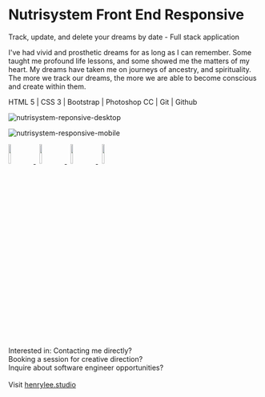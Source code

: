 # Nutrisystem Front End Responsive
Track, update, and delete your dreams by date - Full stack application

I've had vivid and prosthetic dreams for as long as I can remember. Some taught me profound life lessons, and some showed me the matters of my heart. My dreams have taken me on journeys of ancestry, and spirituality. The more we track our dreams, the more we are able to become conscious and create within them. 

HTML 5 | CSS 3 | Bootstrap | Photoshop CC | Git | Github

![nutrisystem-reponsive-desktop](https://github.com/henryleestudio/nutrisystem-responsive/assets/101936420/ba2cf6a4-ae41-4a67-9984-51e8149ae94b)

![nutrisystem-responsive-mobile](https://github.com/henryleestudio/nutrisystem-responsive/assets/101936420/a67c5ff4-34e0-4830-8d56-83739f8c1553)

<p align="left">
  <a href="https://henrylee.studio/" target="_blank">
    <img src="https://user-images.githubusercontent.com/101936420/172000054-7df36c23-7223-488f-8ecd-9f6bb4a79ff4.png" width="10%"/>
  </a>
&nbsp
  <a href="https://www.linkedin.com/in/henry-lee-studio/" target="_blank">
    <img src="https://user-images.githubusercontent.com/101936420/172000064-68bffe39-7735-44bf-8b9e-5228913c5eed.png" width="10%"/>
  </a>
&nbsp
  <a href="https://angel.co/u/henry-lee-studio" target="_blank">
      <img src="https://user-images.githubusercontent.com/101936420/172000074-c75d3108-337c-4756-8a45-f05912613242.png" width="10%"/>
  </a>
&nbsp
   <a href="https://henrylee.studio/images/resume/henry-lee-resume-shopify-design-development.pdf" target="_blank">
      <img src="https://user-images.githubusercontent.com/101936420/172000081-20e4d8e7-7785-4e19-94a9-4be5cf40506c.png" width="10%"/>
  </a>
  </p>

<section margin-left:50px;>
Interested in:
Contacting me directly? <br>
Booking a session for creative direction? <br>
Inquire about software engineer opportunities? <br>
<br>
Visit <a href = "https://henrylee.studio/">henrylee.studio</a>
</section>
